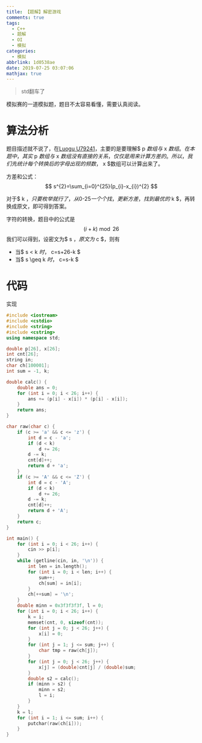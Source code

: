 ```yaml
---
title: 【题解】解密游戏
comments: true
tags:
  - C++
  - 题解
  - OI
  - 模拟
categories:
  - 模拟
abbrlink: 1d0538ae
date: 2019-07-25 03:07:06
mathjax: true
---
```

> std翻车了

模拟赛的一道模拟题，题目不太容易看懂，需要认真阅读。
<!-- more -->
# 算法分析
题目描述就不说了，在[Luogu U79241](https://www.luogu.org/problem/U79241)，主要的是要理解$ p $数组与$ x $数组。
在本题中，其实$ p $数组与$ x $数组没有直接的关系，仅仅是用来计算方差的。所以，我们先统计每个转换后的字母出现的频数，$ x $数组可以计算出来了。  

方差和公式：  
$$
s^{2}=\sum_{i=0}^{25}(p_{i}-x_{i})^{2}
$$

对于$ k $，只要枚举就行了，从$0-25$一个个找，更新方差，找到最优的$ k $，再转换成原文，即可得到答案。

字符的转换，题目中的公式是
$$
(i+k) \bmod 26 
$$
我们可以得到，设密文为$ s $，原文为$ c $，则有
- 当$ s < k $时，$ c=s+26-k $
- 当$ s \geq k $时，$ c=s-k $


# 代码
实现
```cpp
#include <iostream>
#include <cstdio>
#include <string>
#include <cstring>
using namespace std;

double p[26], x[26];
int cnt[26];
string in;
char ch[100001];
int sum = -1, k;

double calc() {
    double ans = 0;
    for (int i = 0; i < 26; i++) {
        ans += (p[i] - x[i]) * (p[i] - x[i]);
    }
    return ans;
}

char raw(char c) {
    if (c >= 'a' && c <= 'z') {
        int d = c - 'a';
        if (d < k)
            d += 26;
        d -= k;
        cnt[d]++;
        return d + 'a';
    }
    if (c >= 'A' && c <= 'Z') {
        int d = c - 'A';
        if (d < k)
            d += 26;
        d -= k;
        cnt[d]++;
        return d + 'A';
    }
    return c;
}

int main() {
    for (int i = 0; i < 26; i++) {
        cin >> p[i];
    }
    while (getline(cin, in, '\n')) {
        int len = in.length();
        for (int i = 0; i < len; i++) {
            sum++;
            ch[sum] = in[i];
        }
        ch[++sum] = '\n';
    }
    double minn = 0x3f3f3f3f, l = 0;
    for (int i = 0; i < 26; i++) {
        k = i;
        memset(cnt, 0, sizeof(cnt));
        for (int j = 0; j < 26; j++) {
            x[i] = 0;
        }
        for (int j = 1; j <= sum; j++) {
            char tmp = raw(ch[j]);
        }
        for (int j = 0; j < 26; j++) {
            x[j] = (double)cnt[j] / (double)sum;
        }
        double s2 = calc();
        if (minn > s2) {
            minn = s2;
            l = i;
        }
    }
    k = l;
    for (int i = 1; i <= sum; i++) {
        putchar(raw(ch[i]));
    }
}
```
